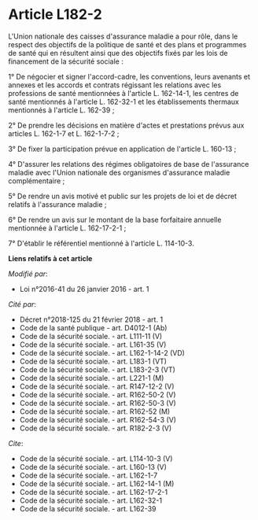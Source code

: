 # Article L182-2

L'Union nationale des caisses d'assurance maladie a pour rôle, dans le respect des objectifs de la politique de santé et des
plans et programmes de santé qui en résultent ainsi que des objectifs fixés par les lois de financement de la sécurité
sociale : 

1° De négocier et signer l'accord-cadre, les conventions, leurs avenants et annexes et les accords et contrats régissant les
relations avec les professions de santé mentionnées à l'article L. 162-14-1, les centres de santé mentionnés à l'article L.
162-32-1 et les établissements thermaux mentionnés à l'article L. 162-39 ; 

2° De prendre les décisions en matière d'actes et prestations prévus aux articles L. 162-1-7 et L. 162-1-7-2 ; 

3° De fixer la participation prévue en application de l'article L. 160-13 ; 

4° D'assurer les relations des régimes obligatoires de base de l'assurance maladie avec l'Union nationale des organismes
d'assurance maladie complémentaire ; 

5° De rendre un avis motivé et public sur les projets de loi et de décret relatifs à l'assurance maladie ; 

6° De rendre un avis sur le montant de la base forfaitaire annuelle mentionnée à l'article L. 162-17-2-1 ; 

7° D'établir le référentiel mentionné à l'article L. 114-10-3.

**Liens relatifs à cet article**

_Modifié par_:

  - Loi n°2016-41 du 26 janvier 2016 - art. 1

_Cité par_:

  - Décret n°2018-125 du 21 février 2018 - art. 1
  - Code de la santé publique - art. D4012-1 (Ab)
  - Code de la sécurité sociale. - art. L111-11 (V)
  - Code de la sécurité sociale. - art. L161-35 (V)
  - Code de la sécurité sociale. - art. L162-1-14-2 (VD)
  - Code de la sécurité sociale. - art. L183-1 (VT)
  - Code de la sécurité sociale. - art. L183-2-3 (VT)
  - Code de la sécurité sociale. - art. L221-1 (M)
  - Code de la sécurité sociale. - art. R147-12-2 (V)
  - Code de la sécurité sociale. - art. R162-50-2 (V)
  - Code de la sécurité sociale. - art. R162-50-3 (V)
  - Code de la sécurité sociale. - art. R162-52 (M)
  - Code de la sécurité sociale. - art. R162-54-3 (V)
  - Code de la sécurité sociale. - art. R182-2-3 (V)

_Cite_:

  - Code de la sécurité sociale. - art. L114-10-3 (V)
  - Code de la sécurité sociale. - art. L160-13 (V)
  - Code de la sécurité sociale. - art. L162-1-7
  - Code de la sécurité sociale. - art. L162-14-1 (M)
  - Code de la sécurité sociale. - art. L162-17-2-1
  - Code de la sécurité sociale. - art. L162-32-1
  - Code de la sécurité sociale. - art. L162-39
